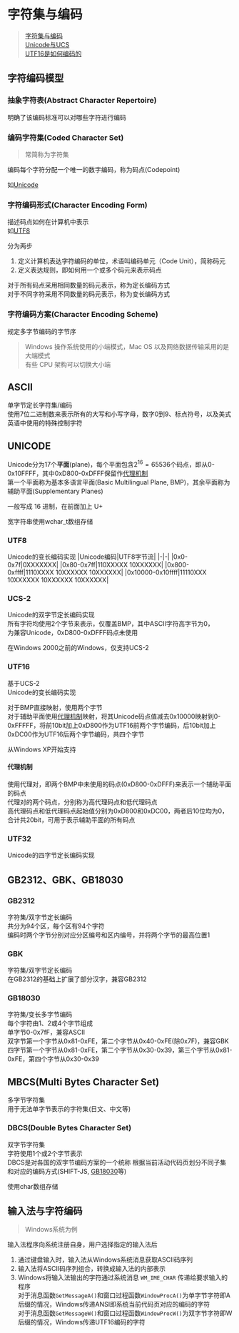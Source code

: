 # 字符集与编码
>
> [字符集与编码](https://www.cnblogs.com/linvanda/p/15906679.html)  
> [Unicode与UCS](https://www.cnblogs.com/malecrab/p/5300503.html)  
> [UTF16是如何编码的](https://zhuanlan.zhihu.com/p/27827951)
>
## 字符编码模型

### 抽象字符表(Abstract Character Repertoire)

明确了该编码标准可以对哪些字符进行编码

### 编码字符集(Coded Character Set)

> 常简称为字符集

编码每个字符分配一个唯一的数字编码，称为码点(Codepoint)  

如[Unicode](#unicode)

### 字符编码形式(Character Encoding Form)

描述码点如何在计算机中表示  
如[UTF8](#utf8)

分为两步

1. 定义计算机表达字符编码的单位，术语叫编码单元（Code Unit），简称码元  
2. 定义表达规则，即如何用一个或多个码元来表示码点

对于所有码点采用相同数量的码元表示，称为定长编码方式  
对于不同字符采用不同数量的码元表示，称为变长编码方式

### 字符编码方案(Character Encoding Scheme)

规定多字节编码的字节序
> Windows 操作系统使用的小端模式，Mac OS 以及网络数据传输采用的是大端模式  
>有些 CPU 架构可以切换大小端
>
## ASCII

单字节定长字符集/编码  
使用7位二进制数来表示所有的大写和小写字母，数字0到9、标点符号，以及美式英语中使用的特殊控制字符

## UNICODE

Unicode分为17个**平面**(plane)，每个平面包含$2^{16}=65536$个码点，即从0-0x10FFFF，其中0xD800-0xDFFF保留作[代理机制](#utf16)  
第一个平面称为基本多语言平面(Basic Multilingual Plane, BMP)，其余平面称为辅助平面(Supplementary Planes)

一般写成 16 进制，在前面加上 U+

宽字符串使用wchar_t数组存储

### UTF8

Unicode的变长编码实现
|Unicode编码|UTF8字节流|
|-|-|
|0x0-0x7f|0XXXXXXX|
|0x80-0x7ff|110XXXXX 10XXXXXX|
|0x800-0xffff|1110XXXX 10XXXXXX 10XXXXXX|
|0x10000-0x10ffff|11110XXX 10XXXXXX 10XXXXXX 10XXXXXX|

### UCS-2

Unicode的双字节定长编码实现  
所有字符均使用2个字节来表示，仅覆盖BMP，其中ASCII字符高字节为0，  
为兼容Unicode，0xD800-0xDFFF码点未使用

在Windows 2000之前的Windows，仅支持UCS-2

### UTF16

基于UCS-2  
Unicode的变长编码实现  

对于BMP直接映射，使用两个字节  
对于辅助平面使用[代理机制](#代理机制)映射，将其Unicode码点值减去0x10000映射到0-0xFFFFF，将前10bit加上0xD800作为UTF16前两个字节编码，后10bit加上0xDC00作为UTF16后两个字节编码，共四个字节

从Windows XP开始支持

#### 代理机制

使用代理对，即两个BMP中未使用的码点(0xD800-0xDFFF)来表示一个辅助平面的码点  
代理对的两个码点，分别称为高代理码点和低代理码点  
高代理码点和低代理码点起始值分别为0xD800和0xDC00，两者后10位均为0，合计共20bit，可用于表示辅助平面的所有码点

### UTF32

Unicode的四字节定长编码实现  

## GB2312、GBK、GB18030

### GB2312

字符集/双字节定长编码  
共分为94个区，每个区有94个字符  
编码时两个字节分别对应分区编号和区内编号，并将两个字节的最高位置1  

### GBK

字符集/双字节定长编码  
在GB2312的基础上扩展了部分汉字，兼容GB2312  

### GB18030

字符集/变长多字节编码  
每个字符由1、2或4个字节组成  
单字节0-0x7fF，兼容ASCII  
双字节第一个字节从0x81-0xFE，第二个字节从0x40-0xFE(除0x7F)，兼容GBK  
四字节第一个字节从0x81-0xFE，第二个字节从0x30-0x39，第三个字节从0x81-0xFE，第四个字节从0x30-0x39

## MBCS(Multi Bytes Character Set)

多字节字符集  
用于无法单字节表示的字符集(日文、中文等)  

### DBCS(Double Bytes Character Set)

双字节字符集  
字符使用1个或2个字节表示  
DBCS是对各国的双字节编码方案的一个统称
根据当前活动代码页划分不同子集和对应的编码方式(SHIFT-JS, [GB18030](#gb18030)等)

使用char数组存储  

## 输入法与字符编码
>
> Windows系统为例  

输入法程序向系统注册自身，用户选择指定的输入法后

1. 通过键盘输入时，输入法从Windows系统消息获取ASCII码序列
2. 输入法将ASCII码序列组合，转换成输入法的内部表示  
3. Windows将输入法输出的字符通过系统消息 `WM_IME_CHAR` 传递给要求输入的程序  
    对于消息函数`GetMessageA()`和窗口过程函数`WindowProcA()`为单字节字符即A后缀的情况，Windows传递ANSI即系统当前代码页对应的编码的字符  
    对于消息函数`GetMessageW()`和窗口过程函数`WindowProcW()`为双字节字符即W后缀的情况，Windows传递UTF16编码的字符
